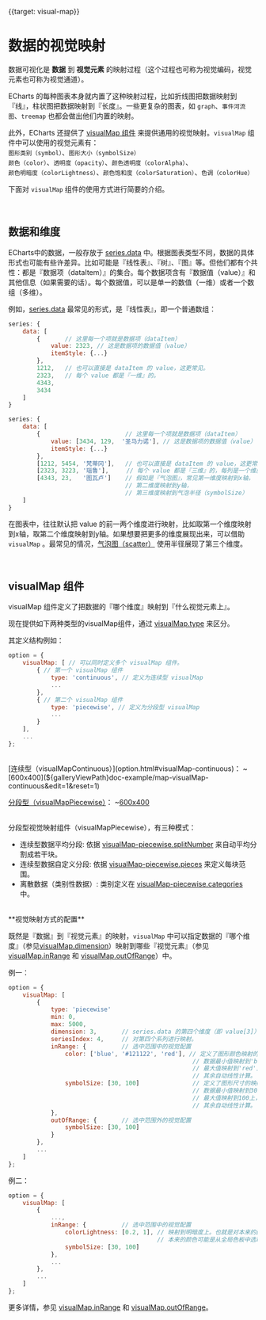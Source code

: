 
{{target: visual-map}}

# 数据的视觉映射

数据可视化是 **数据** 到 **视觉元素** 的映射过程（这个过程也可称为视觉编码，视觉元素也可称为视觉通道）。

ECharts 的每种图表本身就内置了这种映射过程，比如折线图把数据映射到『线』，柱状图把数据映射到『长度』。一些更复杂的图表，如 `graph`、`事件河流图`、`treemap` 也都会做出他们内置的映射。

此外，ECharts 还提供了 [visualMap 组件](option.html#visualMap) 来提供通用的视觉映射。`visualMap` 组件中可以使用的视觉元素有：<br>
`图形类别（symbol）`、`图形大小（symbolSize）`<br>
`颜色（color）`、`透明度（opacity）`、`颜色透明度（colorAlpha）`、<br>
`颜色明暗度（colorLightness）`、`颜色饱和度（colorSaturation）`、`色调（colorHue）`

下面对 `visualMap` 组件的使用方式进行简要的介绍。


<br>
<h2>数据和维度</h2>

ECharts中的数据，一般存放于 [series.data](option.html#series.data) 中。根据图表类型不同，数据的具体形式也可能有些许差异。比如可能是『线性表』、『树』、『图』等。但他们都有个共性：都是『数据项（dataItem）』的集合。每个数据项含有『数据值（value）』和其他信息（如果需要的话）。每个数据值，可以是单一的数值（一维）或者一个数组（多维）。

例如，[series.data](option.html#series.data) 最常见的形式，是『线性表』，即一个普通数组：

```javascript
series: {
    data: [
        {       // 这里每一个项就是数据项（dataItem）
            value: 2323, // 这是数据项的数据值（value）
            itemStyle: {...}
        },
        1212,   // 也可以直接是 dataItem 的 value，这更常见。
        2323,   // 每个 value 都是『一维』的。
        4343,
        3434
    ]
}
```

```javascript
series: {
    data: [
        {                        // 这里每一个项就是数据项（dataItem）
            value: [3434, 129,  '圣马力诺'], // 这是数据项的数据值（value）
            itemStyle: {...}
        },
        [1212, 5454, '梵蒂冈'],   // 也可以直接是 dataItem 的 value，这更常见。
        [2323, 3223, '瑙鲁'],     // 每个 value 都是『三维』的，每列是一个维度。
        [4343, 23,   '图瓦卢']    // 假如是『气泡图』，常见第一维度映射到x轴，
                                 // 第二维度映射到y轴，
                                 // 第三维度映射到气泡半径（symbolSize）
    ]
}
```

在图表中，往往默认把 value 的前一两个维度进行映射，比如取第一个维度映射到x轴，取第二个维度映射到y轴。如果想要把更多的维度展现出来，可以借助 `visualMap` 。最常见的情况，[气泡图（scatter）](option.html#scatter) 使用半径展现了第三个维度。






<br>
<h2>visualMap 组件</h2>

visualMap 组件定义了把数据的『哪个维度』映射到『什么视觉元素上』。

现在提供如下两种类型的visualMap组件，通过 [visualMap.type](option.html#visualMap.type) 来区分。

其定义结构例如：

```javascript
option = {
    visualMap: [ // 可以同时定义多个 visualMap 组件。
        { // 第一个 visualMap 组件
            type: 'continuous', // 定义为连续型 visualMap
            ...
        },
        { // 第二个 visualMap 组件
            type: 'piecewise', // 定义为分段型 visualMap
            ...
        }
    ],
    ...
};
```

<br>
[连续型（visualMapContinuous）](option.html#visualMap-continuous)：
~[600x400](${galleryViewPath}doc-example/map-visualMap-continuous&edit=1&reset=1)

[分段型（visualMapPiecewise）](option.html#visualMap-piecewise)：
~[600x400](${galleryViewPath}doc-example/scatter-visualMap-piecewise&edit=1&reset=1)

<br>
分段型视觉映射组件（visualMapPiecewise），有三种模式：

+ 连续型数据平均分段: 依据 [visualMap-piecewise.splitNumber](option.html#visualMap-piecewise.splitNumber) 来自动平均分割成若干块。
+ 连续型数据自定义分段: 依据 [visualMap-piecewise.pieces](option.html#visualMap-piecewise.pieces) 来定义每块范围。
+ 离散数据（类别性数据）: 类别定义在 [visualMap-piecewise.categories](option.html#visualMap-piecewise.categories) 中。


<br>
**视觉映射方式的配置**

既然是『数据』到『视觉元素』的映射，`visualMap` 中可以指定数据的『哪个维度』（参见[visualMap.dimension](~visualMap.dimension)）映射到哪些『视觉元素』（参见 [visualMap.inRange](option.html#visualMap.inRange) 和 [visualMap.outOfRange](option.html#visualMap.outOfRange)）中。


例一：

```javascript
option = {
    visualMap: [
        {
            type: 'piecewise'
            min: 0,
            max: 5000,
            dimension: 3,       // series.data 的第四个维度（即 value[3]）被映射
            seriesIndex: 4,     // 对第四个系列进行映射。
            inRange: {          // 选中范围中的视觉配置
                color: ['blue', '#121122', 'red'], // 定义了图形颜色映射的颜色列表，
                                                    // 数据最小值映射到'blue'上，
                                                    // 最大值映射到'red'上，
                                                    // 其余自动线性计算。
                symbolSize: [30, 100]               // 定义了图形尺寸的映射范围，
                                                    // 数据最小值映射到30上，
                                                    // 最大值映射到100上，
                                                    // 其余自动线性计算。
            },
            outOfRange: {       // 选中范围外的视觉配置
                symbolSize: [30, 100]
            }
        },
        ...
    ]
};
```

例二：
```javascript
option = {
    visualMap: [
        {
            ...,
            inRange: {          // 选中范围中的视觉配置
                colorLightness: [0.2, 1], // 映射到明暗度上。也就是对本来的颜色进行明暗度处理。
                                          // 本来的颜色可能是从全局色板中选取的颜色，visualMap组件并不关心。
                symbolSize: [30, 100]
            },
            ...
        },
        ...
    ]
};
```

更多详情，参见 [visualMap.inRange](option.html#visualMap.inRange) 和 [visualMap.outOfRange](option.html#visualMap.outOfRange)。
